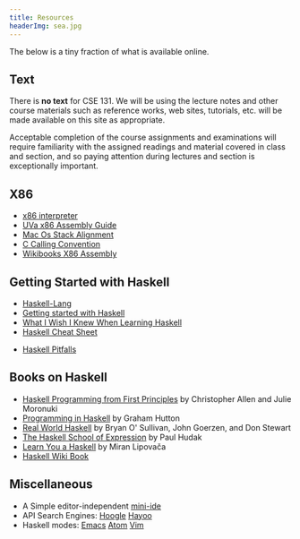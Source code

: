 ```yaml
---
title: Resources
headerImg: sea.jpg
---
```


The below is a tiny fraction of what is available online.

## Text

There is **no text** for CSE 131. We will be using the
lecture notes and other course materials such as reference
works, web sites, tutorials, etc. will be made available on
this site as appropriate.  

Acceptable completion of the course assignments and
examinations will require familiarity with the assigned
readings and material covered in class and section, and so
paying attention during lectures and section is exceptionally
important.

## X86

* [x86 interpreter](http://carlosrafaelgn.com.br/Asm86/)
* [UVa x86 Assembly Guide](http://www.cs.virginia.edu/~evans/cs216/guides/x86.html)
* [Mac Os Stack Alignment](http://www.fabiensanglard.net/macosxassembly/index.php)
* [C Calling Convention](http://www.cs.virginia.edu/~evans/cs216/guides/x86.html#calling)
* [Wikibooks X86 Assembly](https://en.wikibooks.org/wiki/X86_Assembly/Logic)

## Getting Started with Haskell

- [Haskell-Lang](http://haskell-lang.org)
- [Getting started with Haskell](https://haskell-lang.org/get-started)
- [What I Wish I Knew When Learning Haskell](http://dev.stephendiehl.com/hask/)
- [Haskell Cheat Sheet](http://cheatsheet.codeslower.com/CheatSheet.pdf)
* [Haskell Pitfalls](http://users.jyu.fi/~sapekiis/haskell-pitfalls/)


## Books on Haskell

- [Haskell Programming from First Principles](http://haskellbook.com) by Christopher Allen and Julie Moronuki
- [Programming in Haskell](http://www.cs.nott.ac.uk/~gmh/book.html) by Graham Hutton
- [Real World Haskell](http://www.realworldhaskell.org) by Bryan O' Sullivan, John Goerzen, and Don Stewart
- [The Haskell School of Expression](http://haskell.cs.yale.edu/soe) by Paul Hudak
- [Learn You a Haskell](http://learnyouahaskell.com/) by Miran Lipovača
- [Haskell Wiki Book](http://en.wikibooks.org/wiki/Haskell)

## Miscellaneous

- A Simple editor-independent [mini-ide](https://github.com/ndmitchell/ghcid#readme)
- API Search Engines:
  [Hoogle](http://haskell.org/hoogle)
  [Hayoo](http://holumbus.fh-wedel.de/hayoo/hayoo.html)
- Haskell modes:
  [Emacs](https://commercialhaskell.github.io/intero/)
  [Atom](https://atom.io/packages/ide-haskell)
  [Vim](http://projects.haskell.org/haskellmode-vim/)
